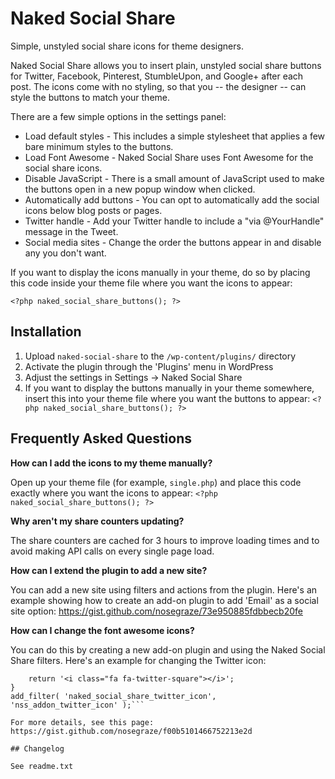 # Naked Social Share

Simple, unstyled social share icons for theme designers.

Naked Social Share allows you to insert plain, unstyled social share buttons for Twitter, Facebook, Pinterest, StumbleUpon, and Google+ after each post. The icons come with no styling, so that you -- the designer -- can style the buttons to match your theme.

There are a few simple options in the settings panel:

* Load default styles - This includes a simple stylesheet that applies a few bare minimum styles to the buttons.
* Load Font Awesome - Naked Social Share uses Font Awesome for the social share icons.
* Disable JavaScript - There is a small amount of JavaScript used to make the buttons open in a new popup window when clicked.
* Automatically add buttons - You can opt to automatically add the social icons below blog posts or pages.
* Twitter handle - Add your Twitter handle to include a "via @YourHandle" message in the Tweet.
* Social media sites - Change the order the buttons appear in and disable any you don't want.

If you want to display the icons manually in your theme, do so by placing this code inside your theme file where you want the icons to appear:

`<?php naked_social_share_buttons(); ?>`

## Installation

1. Upload `naked-social-share` to the `/wp-content/plugins/` directory
2. Activate the plugin through the 'Plugins' menu in WordPress
3. Adjust the settings in Settings -> Naked Social Share
4. If you want to display the buttons manually in your theme somewhere, insert this into your theme file where you want the buttons to appear: `<?php naked_social_share_buttons(); ?>`

## Frequently Asked Questions

**How can I add the icons to my theme manually?**

Open up your theme file (for example, `single.php`) and place this code exactly where you want the icons to appear: `<?php naked_social_share_buttons(); ?>`

**Why aren't my share counters updating?**

The share counters are cached for 3 hours to improve loading times and to avoid making API calls on every single page load.

**How can I extend the plugin to add a new site?**

You can add a new site using filters and actions from the plugin. Here's an example showing how to create an add-on plugin to add 'Email' as a social site option: https://gist.github.com/nosegraze/73e950885fdbbecb20fe

**How can I change the font awesome icons?**

You can do this by creating a new add-on plugin and using the Naked Social Share filters. Here's an example for changing the Twitter icon:

```function nss_addon_twitter_icon( $icon_html ) {
	return '<i class="fa fa-twitter-square"></i>';
}
add_filter( 'naked_social_share_twitter_icon', 'nss_addon_twitter_icon' );```

For more details, see this page: https://gist.github.com/nosegraze/f00b5101466752213e2d

## Changelog

See readme.txt